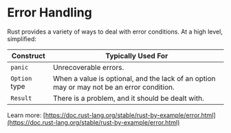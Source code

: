 # Error Handling

Rust provides a variety of ways to deal with error conditions.  At a high level, simplified:


Construct | Typically Used For
---------|----------
`panic` | Unrecoverable errors.
`Option` type | When a value is optional, and the lack of an option may or may not be an error condition.
`Result` | There is a problem, and it should be dealt with.

Learn more: [https://doc.rust-lang.org/stable/rust-by-example/error.html](https://doc.rust-lang.org/stable/rust-by-example/error.html)
